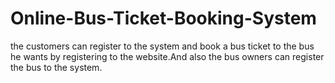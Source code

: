 # Online-Bus-Ticket-Booking-System
the customers can register to the system and book a bus ticket to the bus he wants by registering to the website.And also the bus owners can register the bus to the system.

